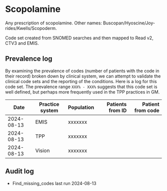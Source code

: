 # Scopolamine

Any prescription of scopolamine. Other names: Buscopan/Hyoscine/Joy-rides/Kwells/Scopoderm.

Code set created from SNOMED searches and then mapped to Read v2, CTV3 and EMIS.

## Prevalence log

By examining the prevalence of codes (number of patients with the code in their record) broken down by clinical system, we can attempt to validate the clinical code sets and the reporting of the conditions. Here is a log for this code set. The prevalence range `XXX% - XXX%` suggests that this code set is well defined, but perhaps more frequently used in the TPP practices in GM.

| Date       | Practice system | Population | Patients from ID | Patient from code |
| ---------- | --------------- | ---------- | ---------------: | ----------------: |
| 2024-08-13 | EMIS            | xxxxxxx    |                  |                   |
| 2024-08-13 | TPP             | xxxxxxx    |                  |                   |
| 2024-08-13 | Vision          | xxxxxxx    |                  |                   |

## Audit log

- Find_missing_codes last run 2024-08-13
